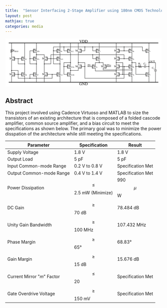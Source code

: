 ```yaml
---
title:  "Sensor Interfacing 2-Stage Amplifier using 180nm CMOS Technology"
layout: post
mathjax: true
categories: media
---
```


![2-Stage Architecture](/assets/images/2stageampsch.png)

## Abstract

This project involved using Cadence Virtuoso and MATLAB to size the transistors of an existing architecture that is composed of a folded cascode amplifier, common source amplifier, and a bias circuit to meet the specifications as shown below. The primary goal was to minimize the power disspation of the architecture while still meeting the specifications.  


| Parameter                  | Specification             | Result                     | 
|----------------------------|---------------------------|----------------------------
| Supply Voltage             | 1.8 V                     | 1.8 V
| Output Load                | 5 pF                      | 5 pF
| Input Common-mode Range    | 0.2 V to 0.8 V            | Specification Met
| Output Common-mode Range   | 0.4 V to 1.4 V            | Specification Met
| Power Dissipation          | $$\le$$ 2.5 mW (Minimize) | 990 $$\mu$$W
| DC Gain                    | $$\ge$$ 70 dB             | 78.484 dB
| Unity Gain Bandwidth       | $$\ge$$ 100 MHz           | 107.432 MHz
| Phase Margin               | $$\ge$$ 65°               | 68.83°
| Gain Margin                | $$\ge$$ 15 dB             | 15.676 dB
| Current Mirror "_m_" Factor| $$\le$$ 20                | Specification Met
| Gate Overdrive Voltage     | $$\ge$$ 150 mV            | Specification Met






